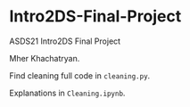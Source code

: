 # Intro2DS-Final-Project
ASDS21 Intro2DS Final Project

Mher Khachatryan. 

Find cleaning full code in `cleaning.py`.

Explanations in `Cleaning.ipynb`. 